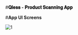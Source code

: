 #**𝐐𝐥𝐞𝐬𝐬 - 𝐏𝐫𝐨𝐝𝐮𝐜𝐭 𝐒𝐜𝐚𝐧𝐧𝐢𝐧𝐠 𝐀𝐩𝐩**

#**App UI Screens**

![1](https://github.com/user-attachments/assets/944dbd46-9442-401a-a56a-372d4d9fb13d)

